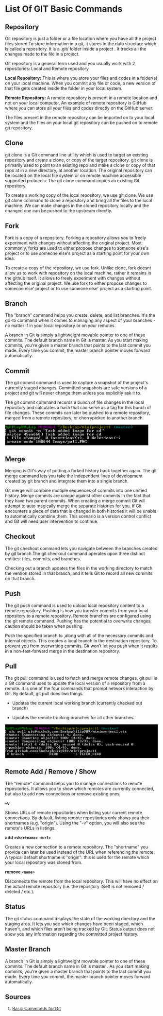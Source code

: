 # List Of GIT Basic Commands

## Repository 

Git repository is just a folder or a file location where you have all the project files stored.To store information in a git, it stores in the data structure which is called a repository. It is a .git/ folder inside a project . It tracks all the changes made to the file in a project. 

Git repository is a general term used and you usually work with 2 repositories: Local and Remote repository.

**Local Repository:** This is where you store your files and codes in a folder(s) on your local machine. When you commit any file or code, a new version of that file gets created inside the folder in your local system.

**Remote Repository:** A remote repository is present in a remote location and not on your local computer. An example of remote repository is GitHub where you can store all your files and codes directly on the GitHub server.

The files present in the remote repository can be imported on to your local system and the files on your local git repository can be pushed on to remote git repository.


## Clone 

git clone is a Git command line utility which is used to target an existing repository and create a clone, or copy of the target repository. git clone is primarily used to point to an existing repo and make a clone or copy of that repo at in a new directory, at another location. The original repository can be located on the local file system or on remote machine accessible supported protocols. The git clone command copies an existing Git repository.

To create a working copy of the local repository, we use git clone. We use git clone command to clone a repository and bring all the files to the local machine. We can make changes in the cloned repository locally and the changed one can be pushed to the upstream directly. 

## Fork  

Fork is a copy of a repository. Forking a repository allows you to freely experiment with changes without affecting the original project. Most commonly, forks are used to either propose changes to someone else's project or to use someone else's project as a starting point for your own idea. 

To create a copy of the repository, we use fork. Unlike clone, fork doesnt allow us to work with repository on the local machine, rather it remains in the github itself. It allows to freely experiment with changes without affecting the original project. We use fork to either propose changes to someone else' project or to use someone else' project as a starting point. 

## Branch 

The "branch" command helps you create, delete, and list branches. 
It's the go-to command when it comes to managing any aspect of your branches - no matter if in your local repository or on your remotes.

A branch in Git is simply a lightweight movable pointer to one of these commits. The default branch name in Git is master. As you start making commits, you're given a master branch that points to the last commit you made. Every time you commit, the master branch pointer moves forward automatically.

## Commit 

The git commit command is used to capture a snapshot of the project's currently staged changes. 
Committed snapshots are safe versions of a project and git will never change them unless you explicitly ask it to. 

The git commit command records a bunch of file changes in the local repository and calculates a hash that can serve as a tag for this bunch of file changes. These commits can later be pushed to a remote repository, merged from a remote repository, or cherrypicked to another branch.

![Image of Commit](https://github.com/Snehaphilip989/miniproject1/blob/master/Image/Commit.PNG)

## Merge 

Merging is Git's way of putting a forked history back together again. The git merge command lets you take the independent lines of development created by git branch and integrate them into a single branch.

Git merge will combine multiple sequences of commits into one unified history. Merge commits are unique against other commits in the fact that they have two parent commits. When creating a merge commit Git will attempt to auto magically merge the separate histories for you. If Git encounters a piece of data that is changed in both histories it will be unable to automatically combine them. This scenario is a version control conflict and Git will need user intervention to continue. 

## Checkout 

The git checkout command lets you navigate between the branches created by git branch.The git checkout command operates upon three distinct entities: files, commits, and branches. 

Checking out a branch updates the files in the working directory to match the version stored in that branch, and it tells Git to record all new commits on that branch.

## Push  

The git push command is used to upload local repository content to a remote repository. Pushing is how you transfer commits from your local repository to a remote repository. Remote branches are configured using the git remote command. Pushing has the potential to overwrite changes; caution should be taken when pushing.

Push the specified branch to <remote>,along with all of the necessary commits and internal objects. This creates a local branch in the destination repository. To prevent you from overwriting commits, Git won’t let you push when it results in a non-fast-forward merge in the destination repository.


## Pull 

The git pull command is used to fetch and merge remote changes. git pull is a Git command used to update the local version of a repository from a remote. It is one of the four commands that prompt network interaction by Git. By default, git pull does two things.

-  Updates the current local working branch (currently checked out branch)

-  Updates the remote tracking branches for all other branches.


![Image of Pull](https://github.com/Snehaphilip989/miniproject1/blob/master/Image/pull.PNG)

## Remote Add / Remove / Show

The "remote" command helps you to manage connections to remote repositories.
It allows you to show which remotes are currently connected, but also to add new connections or remove existing ones.

**-v**

Shows URLs of remote repositories when listing your current remote connections. By default, listing remote repositories only shows you their shortnames (e.g. "origin"). Using the "-v" option, you will also see the remote's URLs in listings.

**add ```<shortname> <url>```**
  
Creates a new connection to a remote repository. The "shortname" you provide can later be used instead of the URL when referencing the remote. A typical default shortname is "origin": this is used for the remote which your local repository was cloned from.

**remove ```<name>```**
  
Disconnects the remote from the local repository. This will have no effect on the actual remote repository (i.e. the repository itself is not removed / deleted / etc.).


## Status

The git status command displays the state of the working directory and the staging area. It lets you see which changes have been staged, which haven't, and which files aren't being tracked by Git. Status output does not show you any information regarding the committed project history.

## Master Branch

A branch in Git is simply a lightweight movable pointer to one of these commits. The default branch name in Git is master . As you start making commits, you're given a master branch that points to the last commit you made. Every time you commit, the master branch pointer moves forward automatically.

## Sources 

1.  [Basic Commands for Git](https://www.hostinger.com/tutorials/basic-git-commands)
